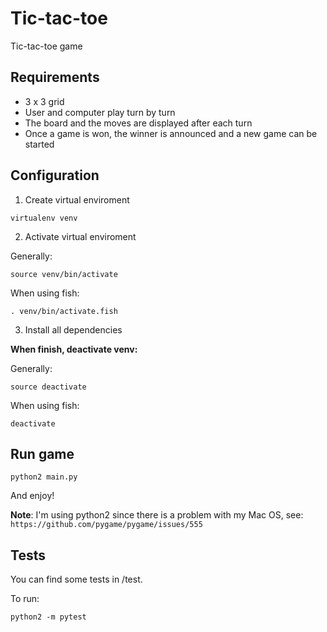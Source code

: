 # Tic-tac-toe
Tic-tac-toe game

## Requirements

- 3 x 3 grid
- User and computer play turn by turn
- The board and the moves are displayed after each turn
- Once a game is won, the winner is announced and a new game can be started

## Configuration

1. Create virtual enviroment

```
virtualenv venv
```

2. Activate virtual enviroment

Generally:

```
source venv/bin/activate
```

When using fish:

```
. venv/bin/activate.fish
```

3. Install all dependencies

**When finish, deactivate venv:**

Generally:

```
source deactivate
```

When using fish:

```
deactivate
```

## Run game

```
python2 main.py
```

And enjoy!


**Note**: I'm using python2 since there is a problem with my Mac OS, see:
`https://github.com/pygame/pygame/issues/555`

## Tests

You can find some tests in /test.

To run:

```
python2 -m pytest
```